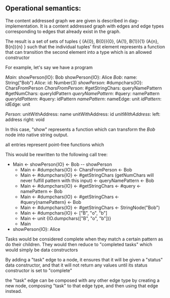 Operational semantics:
---


The content addressed graph we are given is described in dag-implementation.  It is a content addressed graph with edges and edge types corresponding to edges that already exist in the graph. 

The result is a set of sets of tuples { (A{0}, B{0}){0}, (A{1}, B{1}){1} (A{n}, B{n}){n} } such that the individual tuples' first element represents a function that can transition the second element into a type which is an allowed constructor

For example, let's say we have a program

*Main*: 
  showPerson{IO}: Bob
  showPerson{IO}: Alice
*Bob*:
  name: String("Bob")
*Alice*:
  id: Number(3)
*showPerson*:
  #dumpchars{IO}: CharsFromPerson
*CharsFromPerson*:
  #getStringChars: queryNamePattern
  #getNumChars: queryIdPattern
*queryNamePattern*:
  #query: namePattern
*queryIdPattern*:
  #query: idPattern
*namePattern*:
  nameEdge: unit
*idPattern*:
  idEdge: unit
  
*Person*:
  unitWithAddress: name
  unitWithAddress: id
*unitWithAddress*:
  left: address
  right: void

  

In this case, "show" represents a function which can transform the *Bob* node into native string output.  

all entries represent point-free functions which 

This would be rewritten to the following call tree:

- Main <- showPerson{IO} <- Bob  -- showPerson
  - Main <- #dumpchars{IO} <- CharsFromPerson <- Bob
  - Main <- #dumpchars{IO} <- #getStringChars (getNumChars will never fulfill pattern with this input) <- queryNamePattern <- Bob
  - Main <- #dumpchars{IO} <- #getStringChars <- #query <- namePattern <- Bob
  - Main <- #dumpchars{IO} <- #getStringChars <- #query{namePattern} <- Bob
  - Main <- #dumpchars{IO} <- #getStringChars <- StringNode("Bob")
  - Main <- #dumpchars{IO} <- ["B", "o", "b"]
  - Main <- unit {IO.dumpchars(["B", "o", "b"])}
  - Main 
- showPerson{IO}: Alice

Tasks would be considered complete when they match a certain pattern as do their children.  They would then reduce to "completed tasks" which would simply be data constructors

By adding a "task" edge to a node, it ensures that it will be given a "status" data constructor, and that it will not return any values until its status constructor is set to "complete"

the "task" edge can be composed with any other edge type by creating a new node, composing "task" to that edge type, and then using that edge instead. 


